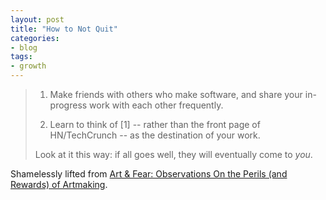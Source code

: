 ```yaml
---
layout: post
title: "How to Not Quit"
categories:
- blog
tags:
- growth
---
```


> 1) Make friends with others who make software, and share your in-progress work with each other frequently.
> 
> 2) Learn to think of \[1\] -- rather than the front page of HN/TechCrunch -- as the destination of your work. 
>
> Look at it this way: if all goes well, they will eventually come to *you*.

Shamelessly lifted from [Art &amp; Fear: Observations On the Perils (and Rewards) of Artmaking][art].

[art]: http://www.amazon.com/Art-Fear-Observations-Rewards-Artmaking/dp/0961454733
